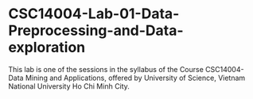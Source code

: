 # CSC14004-Lab-01-Data-Preprocessing-and-Data-exploration
This lab is one of the sessions in the syllabus of the Course CSC14004-Data Mining and Applications, offered by University of Science, Vietnam National University Ho Chi Minh City. 
